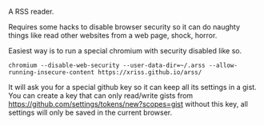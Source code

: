 
A RSS reader.

Requires some hacks to disable browser security so it can do naughty 
things like read other websites from a web page, shock, horror.

Easiest way is to run a special chromium with security disabled like 
so.

	chromium --disable-web-security --user-data-dir=~/.arss --allow-running-insecure-content https://xriss.github.io/arss/

It will ask you for a special github key so it can keep all its 
settings in a gist. You can create a key that can only read/write gists 
from https://github.com/settings/tokens/new?scopes=gist without this 
key, all settings will only be saved in the current browser.

